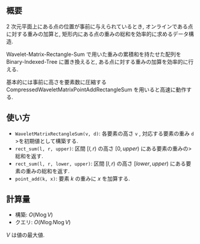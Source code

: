 ## 概要

$2$ 次元平面上にある点の位置が事前に与えられているとき, オンラインである点に対する重みの加算と, 矩形内にある点の重みの総和を効率的に求めるデータ構造.

Wavelet-Matrix-Rectangle-Sum で用いた重みの累積和を持たせた配列をBinary-Indexed-Tree に置き換えると, ある点に対する重みの加算を効率的に行える.

基本的には事前に高さを要素数に圧縮する CompressedWaveletMatrixPointAddRectangleSum を用いると高速に動作する.

## 使い方
* `WaveletMatrixRectangleSum(v, d)`: 各要素の高さ `v` , 対応する要素の重み `d` >を初期値として構築する.
* `rect_sum(l, r, upper)`: 区間 $[l, r)$ の高さ $[0, upper)$ にある要素の重みの>
総和を返す.
* `rect_sum(l, r, lower, upper)`: 区間 $[l, r)$ の高さ $[lower, upper)$ にある要
素の重みの総和を返す.
* `point_add(k, x)`: 要素 $k$ の重みに $x$ を加算する.

## 計算量

* 構築: $O(N \log V)$
* クエリ: $O(N \log N \log V)$

$V$ は値の最大値.

